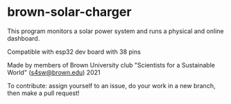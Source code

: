 # brown-solar-charger
This program monitors a solar power system and runs a physical and online dashboard.

Compatible with esp32 dev board with 38 pins

Made by members of Brown University club "Scientists for a Sustainable World" (s4sw@brown.edu) 2021



To contribute: assign yourself to an issue, do your work in a new branch, then make a pull request!

